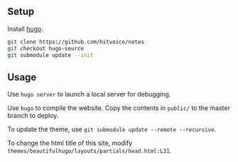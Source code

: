 ## Setup
Install [hugo](http://gohugo.io/).
```sh
git clone https://github.com/hitvoice/notes
git checkout hugo-source
git submodule update --init
```
## Usage
Use `hugo server` to launch a local server for debugging.

Use `hugo` to compile the website. Copy the contents in `public/` to the master branch to deploy.

To update the theme, use `git submodule update --remote --recursive`.

To change the html title of this site, modify `themes/beautifulhugo/layouts/partials/head.html:L31`.